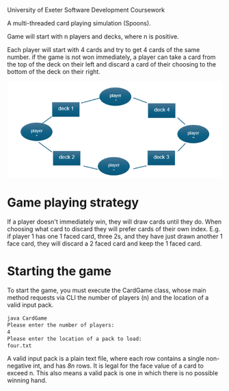 University of Exeter Software Development Coursework

A multi-threaded card playing simulation (Spoons).

Game will start with n players and decks, where n is positive.

Each player will start with 4 cards and try to get 4 cards of the same number.
if the game is not won immediately, a player can take a card from the top of the deck on their left and discard a card of their choosing to the bottom of the deck on their right.

![A ring topology alternating players and decks](images/ringTopology.png)

# Game playing strategy

If a player doesn't immediately win, they will draw cards until they do.
When choosing what card to discard they will prefer cards of their own index.
E.g. if player 1 has one 1 faced card, three 2s, and they have just drawn another 1 face card, they will discard a 2 faced card and keep the 1 faced card.

# Starting the game

To start the game, you must execute the CardGame class, whose main method requests via CLI the number of players (n) and the location of a valid input pack.

```
java CardGame
Please enter the number of players:
4
Please enter the location of a pack to load:
four.txt
```

A valid input pack is a plain text file, where each row contains a single non-negative int, and has _8n_ rows. It is legal for the face value of a card to exceed n.
This also means a valid pack is one in which there is no possible winning hand.
